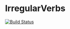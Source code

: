 # IrregularVerbs
[![Build Status](https://travis-ci.org/TrustMeGuys/IrregularVerbs.svg?branch=master)](https://travis-ci.org/TrustMeGuys/IrregularVerbs)

